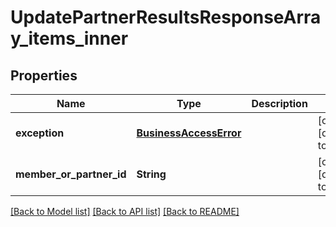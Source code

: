 # UpdatePartnerResultsResponseArray_items_inner
## Properties

| Name | Type | Description | Notes |
|------------ | ------------- | ------------- | -------------|
| **exception** | [**BusinessAccessError**](BusinessAccessError.md) |  | [optional] [default to null] |
| **member\_or\_partner\_id** | **String** |  | [optional] [default to null] |

[[Back to Model list]](../README.md#documentation-for-models) [[Back to API list]](../README.md#documentation-for-api-endpoints) [[Back to README]](../README.md)

